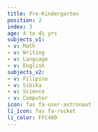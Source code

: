 ```yaml
---
title: Pre-Kindergarten
position: 2
index: 3
age: 4 to 4½ yrs
subjects_v1:
- v: Math
- v: Writing
- v: Language
- v: English
subjects_v2:
- v: Filipino
- v: Sibika
- v: Science
- v: Computer
icon: fas fa-user-astronaut
li_icon: fas fa-rocket
li_color: FFC400
---
```


